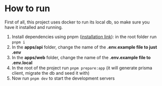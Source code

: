 # How to run

First of all, this project uses docker to run its local db, so make sure you have it installed and running.

1. Install dependencies using pnpm ([installation link](https://pnpm.io/installation)): in the root folder run `pnpm i`
2. In the **apps/api** folder, change the name of the **.env.example file to just .env**
3. In the **apps/web** folder, change the name of the **.env.example file to .env.local**
4. In the root of the project run `pnpm prepare:app` (it will generate prisma client, migrate the db and seed it with)
5. Now run `pnpm dev` to start the development servers
